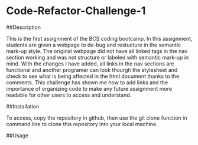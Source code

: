 # Code-Refactor-Challenge-1

##Description

This is the first assignment of the BCS coding bootcamp. In this assignment, students are given a webpage to de-bug and restucture in the semantic mark-up style. The original webpage did not have all linked tags in the nav section working and was not structure or labeled with semantic mark-up in mind. With the changes I have added, all links in the nav sections are functional and another programer can look thourgh the stylesheet and check to see what is being affected in the html document thanks to the comments. This challenge has shown me how to add links and the importance of organizing code to make any future assignment more readable for other users to access and understand. 

##Installation

To access, copy the repository in github, then use the git clone function in command line to clone this repository into your local machine. 

##Usage
